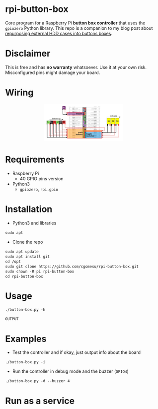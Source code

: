 # rpi-button-box
Core program for a Raspberry Pi **button box controller** that uses the `gpiozero` Python library.  This repo is a companion to my blog post about [repurposing external HDD cases into buttons boxes](#).  

# Disclaimer
This is free and has **no warranty** whatsoever.  Use it at your own risk.  Misconfigured pins might damage your board.

# Wiring
<p align="center">
  <img width="50%" src="imgs/button-box-wiring.jpg">
</p>

# Requirements
* Raspberry Pi
  * 40 GPIO pins version
* Python3
  * `gpiozero`, `rpi.gpio`

# Installation
* Python3 and libraries
```
sudo apt 
```

* Clone the repo
```
sudo apt update
sudo apt install git
cd /opt
sudo git clone https://github.com/cgomesu/rpi-button-box.git
sudo chown -R pi rpi-button-box
cd rpi-button-box
```

# Usage
```
./button-box.py -h
```
```
OUTPUT
```

# Examples
* Test the controller and if okay, just output info about the board
```
./button-box.py -i
```

* Run the controller in debug mode and the buzzer (`GPIO4`)
```
./button-box.py -d --buzzer 4
```

# Run as a service
